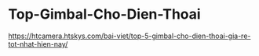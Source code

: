 # Top-Gimbal-Cho-Dien-Thoai
https://htcamera.htskys.com/bai-viet/top-5-gimbal-cho-dien-thoai-gia-re-tot-nhat-hien-nay/
